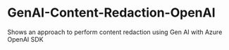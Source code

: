 # GenAI-Content-Redaction-OpenAI
Shows an approach to perform content redaction using Gen AI with Azure OpenAI SDK
